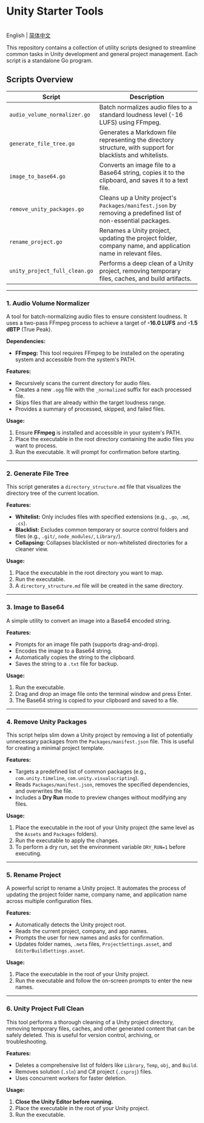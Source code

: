 # Unity Starter Tools

<p align="left"><br> English | <a href="README.SCH.md">简体中文</a></p>

This repository contains a collection of utility scripts designed to streamline common tasks in Unity development and general project management. Each script is a standalone Go program.

## Scripts Overview

| Script                       | Description                                                                                                |
| ---------------------------- | ---------------------------------------------------------------------------------------------------------- |
| `audio_volume_normalizer.go` | Batch normalizes audio files to a standard loudness level (-16 LUFS) using FFmpeg.                         |
| `generate_file_tree.go`      | Generates a Markdown file representing the directory structure, with support for blacklists and whitelists.  |
| `image_to_base64.go`         | Converts an image file to a Base64 string, copies it to the clipboard, and saves it to a text file.        |
| `remove_unity_packages.go`   | Cleans up a Unity project's `Packages/manifest.json` by removing a predefined list of non-essential packages. |
| `rename_project.go`          | Renames a Unity project, updating the project folder, company name, and application name in relevant files. |
| `unity_project_full_clean.go`| Performs a deep clean of a Unity project, removing temporary files, caches, and build artifacts.           |

---

### 1. Audio Volume Normalizer

A tool for batch-normalizing audio files to ensure consistent loudness. It uses a two-pass FFmpeg process to achieve a target of **-16.0 LUFS** and **-1.5 dBTP** (True Peak).

**Dependencies:**
- **FFmpeg:** This tool requires FFmpeg to be installed on the operating system and accessible from the system's PATH.

**Features:**
- Recursively scans the current directory for audio files.
- Creates a new `.ogg` file with the `_normalized` suffix for each processed file.
- Skips files that are already within the target loudness range.
- Provides a summary of processed, skipped, and failed files.

**Usage:**
1.  Ensure **FFmpeg** is installed and accessible in your system's PATH.
2.  Place the executable in the root directory containing the audio files you want to process.
3.  Run the executable. It will prompt for confirmation before starting.

---

### 2. Generate File Tree

This script generates a `directory_structure.md` file that visualizes the directory tree of the current location.

**Features:**
- **Whitelist:** Only includes files with specified extensions (e.g., `.go`, `.md`, `.cs`).
- **Blacklist:** Excludes common temporary or source control folders and files (e.g., `.git/`, `node_modules/`, `Library/`).
- **Collapsing:** Collapses blacklisted or non-whitelisted directories for a cleaner view.

**Usage:**
1.  Place the executable in the root directory you want to map.
2.  Run the executable.
3.  A `directory_structure.md` file will be created in the same directory.

---

### 3. Image to Base64

A simple utility to convert an image into a Base64 encoded string.

**Features:**
- Prompts for an image file path (supports drag-and-drop).
- Encodes the image to a Base64 string.
- Automatically copies the string to the clipboard.
- Saves the string to a `.txt` file for backup.

**Usage:**
1.  Run the executable.
2.  Drag and drop an image file onto the terminal window and press Enter.
3.  The Base64 string is copied to your clipboard and saved to a file.

---

### 4. Remove Unity Packages

This script helps slim down a Unity project by removing a list of potentially unnecessary packages from the `Packages/manifest.json` file. This is useful for creating a minimal project template.

**Features:**
- Targets a predefined list of common packages (e.g., `com.unity.timeline`, `com.unity.visualscripting`).
- Reads `Packages/manifest.json`, removes the specified dependencies, and overwrites the file.
- Includes a **Dry Run** mode to preview changes without modifying any files.

**Usage:**
1.  Place the executable in the root of your Unity project (the same level as the `Assets` and `Packages` folders).
2.  Run the executable to apply the changes.
3.  To perform a dry run, set the environment variable `DRY_RUN=1` before executing.

---

### 5. Rename Project

A powerful script to rename a Unity project. It automates the process of updating the project folder name, company name, and application name across multiple configuration files.

**Features:**
- Automatically detects the Unity project root.
- Reads the current project, company, and app names.
- Prompts the user for new names and asks for confirmation.
- Updates folder names, `.meta` files, `ProjectSettings.asset`, and `EditorBuildSettings.asset`.

**Usage:**
1.  Place the executable in the root of your Unity project.
2.  Run the executable and follow the on-screen prompts to enter the new names.

---

### 6. Unity Project Full Clean

This tool performs a thorough cleaning of a Unity project directory, removing temporary files, caches, and other generated content that can be safely deleted. This is useful for version control, archiving, or troubleshooting.

**Features:**
- Deletes a comprehensive list of folders like `Library`, `Temp`, `obj`, and `Build`.
- Removes solution (`.sln`) and C# project (`.csproj`) files.
- Uses concurrent workers for faster deletion.

**Usage:**
1.  **Close the Unity Editor before running.**
2.  Place the executable in the root of your Unity project.
3.  Run the executable.

